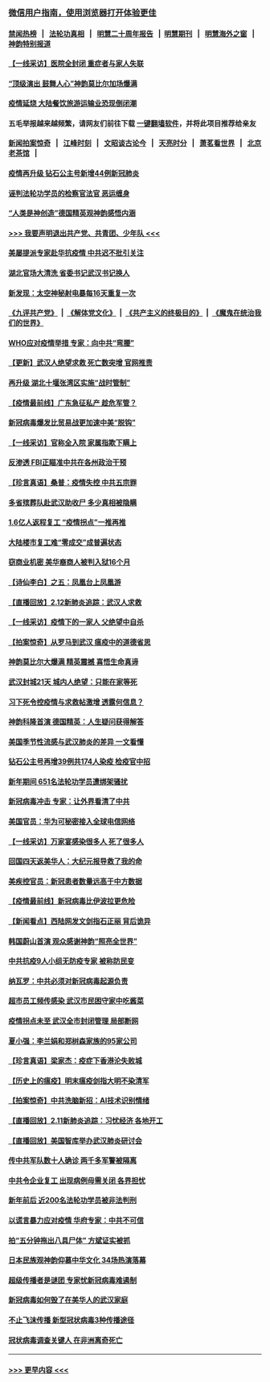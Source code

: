 ### [微信用户指南，使用浏览器打开体验更佳](https://github.com/gfw-breaker/banned-news1/blob/master/indexes/wechat-guide.md?t=0)
#### [禁闻热榜](热点新闻.md?t=0)  &nbsp;&nbsp;|&nbsp;&nbsp; [法轮功真相](https://github.com/gfw-breaker/truth/blob/master/README.md?t=0) &nbsp;&nbsp;|&nbsp;&nbsp; [明慧二十周年报告](https://github.com/gfw-breaker/mh-reports/blob/master/README.md?t=0) &nbsp;&nbsp;|&nbsp;&nbsp;[明慧期刊](https://github.com/gfw-breaker/mh-qikan) &nbsp;&nbsp;|&nbsp;&nbsp; [明慧海外之窗](https://github.com/gfw-breaker/mh-news/blob/master/README.md?t=0) &nbsp;&nbsp;|&nbsp;&nbsp; [神韵特别报道](https://github.com/gfw-breaker/mh-news/blob/master/shenyun.md?t=0)
#### [【一线采访】医院全封闭 重症者与家人失联](../pages/nf4514/n11864778.md?t=02132156) 
#### [“顶级演出 鼓舞人心”神韵莫比尔加场爆满](../pages/nf4514/n11865855.md?t=02132156) 
#### [疫情延烧 大陆餐饮旅游运输业恐现倒闭潮](../pages/nf4514/n11865608.md?t=02132156) 
#### 五毛举报越来越频繁，请网友们前往下载 [一键翻墙软件](https://github.com/gfw-breaker/ssr-accounts)，并将此项目推荐给亲友
#### [新闻拍案惊奇](https://github.com/gfw-breaker/banned-news1/blob/master/pages/link4.md) &nbsp;&nbsp;|&nbsp;&nbsp; [江峰时刻](https://github.com/gfw-breaker/banned-news1/blob/master/pages/link4.md) &nbsp;&nbsp;|&nbsp;&nbsp; [文昭谈古论今](https://github.com/gfw-breaker/banned-news1/blob/master/pages/link4.md) &nbsp;&nbsp;|&nbsp;&nbsp; [天亮时分](https://github.com/gfw-breaker/banned-news1/blob/master/pages/link4.md) &nbsp;&nbsp;|&nbsp;&nbsp; [萧茗看世界](https://github.com/gfw-breaker/banned-news1/blob/master/pages/link4.md) &nbsp;&nbsp;|&nbsp;&nbsp; [北京老茶馆](https://github.com/gfw-breaker/banned-news1/blob/master/pages/link4.md) &nbsp;&nbsp;|&nbsp;&nbsp; 
#### [疫情再升级 钻石公主号新增44例新冠肺炎](../pages/nf4514/n11865033.md?t=02132156) 
#### [诬判法轮功学员的检察官法官 恶运缠身](../pages/nf4514/n11864380.md?t=02132156) 
#### [“人类是神创造”德国精英观神韵感悟内涵](../pages/nf4514/n11865185.md?t=02132156) 
#### [>>> 我要声明退出共产党、共青团、少年队 <<<](https://github.com/begood0513/goodnews/blob/master/quit/letter.md) 
#### [美屡提派专家赴华抗疫情 中共迟不批引关注](../pages/nf4514/n11864719.md?t=02132156) 
#### [湖北官场大清洗 省委书记武汉书记换人](../pages/nf4514/n11865112.md?t=02132156) 
#### [新发现：太空神秘射电暴每16天重复一次](../pages/nf4514/n11864923.md?t=02132156) 
#### [《九评共产党》](https://github.com/begood0513/9ping.md/blob/master/README.md) &nbsp;|&nbsp; [《解体党文化》](../../../../jtdwh.md/blob/master/README.md)  &nbsp;|&nbsp; [《共产主义的终极目的》](../../../../gczydzjmd.md/blob/master/README.md) &nbsp;|&nbsp; [《魔鬼在统治我们的世界》](../../../../mgztzwmdsj.md/blob/master/README.md) 
#### [WHO应对疫情举措 专家：向中共“弯腰”](../pages/nf4514/n11864727.md?t=02132156) 
#### [【更新】武汉人绝望求救 死亡数突增 官网推责](../pages/nf4514/n11801312.md?t=02132156) 
#### [再升级 湖北十堰张湾区实施“战时管制”](../pages/nf4514/n11864771.md?t=02132156) 
#### [【疫情最前线】广东急征私产 趁危军管？](../pages/nf4514/n11864205.md?t=02132156) 
#### [新冠病毒爆发比贸易战更加速中美“脱钩”](../pages/nf4514/n11864470.md?t=02132156) 
#### [【一线采访】官称全入院 家属指欺下瞒上](../pages/nf4514/n11864466.md?t=02132156) 
#### [反渗透 FBI正瞄准中共在各州政治干预](../pages/nf4514/n11864300.md?t=02132156) 
#### [【珍言真语】桑普：疫情失控 中共五宗罪](../pages/nf4514/n11864157.md?t=02132156) 
#### [多省殡葬队赴武汉助收尸 多少真相被隐瞒](../pages/nf4514/n11864132.md?t=02132156) 
#### [1.6亿人返程复工 “疫情拐点”一推再推](../pages/nf4514/n11864186.md?t=02132156) 
#### [大陆楼市复工难“零成交”成普遍状态](../pages/nf4514/n11864106.md?t=02132156) 
#### [窃商业机密 美华裔商人被判入狱16个月](../pages/nf4514/n11863911.md?t=02132156) 
#### [【诗仙李白】之五：凤凰台上凤凰游](../pages/nf4514/n11825542.md?t=02132156) 
#### [【直播回放】2.12新肺炎追踪：武汉人求救](../pages/nf4514/n11863579.md?t=02132156) 
#### [【一线采访】疫情下的一家人 父绝望中自杀](../pages/nf4514/n11862799.md?t=02132156) 
#### [【拍案惊奇】从罗马到武汉 瘟疫中的道德省思](../pages/nf4514/n11862534.md?t=02132156) 
#### [神韵莫比尔大爆满 精英震撼 喜悟生命真谛](../pages/nf4514/n11863143.md?t=02132156) 
#### [武汉封城21天 城内人绝望：只能在家等死](../pages/nf4514/n11863041.md?t=02132156) 
#### [习下死令控疫情与求救帖激增 透露何信息？](../pages/nf4514/n11862416.md?t=02132156) 
#### [神韵科隆首演 德国精英：人生疑问获得解答](../pages/nf4514/n11862993.md?t=02132156) 
#### [美国季节性流感与武汉肺炎的差异 一文看懂](../pages/nf4514/n11862428.md?t=02132156) 
#### [钻石公主号再增39例共174人染疫 检疫官中招](../pages/nf4514/n11862422.md?t=02132156) 
#### [新年期间 651名法轮功学员遭绑架骚扰](../pages/nf4514/n11860941.md?t=02132156) 
#### [新冠病毒冲击 专家：让外界看清了中共](../pages/nf4514/n11862280.md?t=02132156) 
#### [美国官员：华为可秘密接入全球电信网络](../pages/nf4514/n11862122.md?t=02132156) 
#### [【一线采访】万家宴感染很多人 死了很多人](../pages/nf4514/n11862088.md?t=02132156) 
#### [回国四天返美华人：大纪元报导救了我的命](../pages/nf4514/n11862181.md?t=02132156) 
#### [美疾控官员：新冠患者数量远高于中方数据](../pages/nf4514/n11862256.md?t=02132156) 
#### [【疫情最前线】新冠病毒比伊波拉更危险](../pages/nf4514/n11862199.md?t=02132156) 
#### [【新闻看点】西陆网发文剑指石正丽 背后诡异](../pages/nf4514/n11861792.md?t=02132156) 
#### [韩国蔚山首演 观众感谢神韵“照亮全世界”](../pages/nf4514/n11862134.md?t=02132156) 
#### [中共抗疫9人小组无防疫专家 被称防民变](../pages/nf4514/n11861315.md?t=02132156) 
#### [纳瓦罗：中共必须对新冠病毒起源负责](../pages/nf4514/n11861810.md?t=02132156) 
#### [超市员工频传感染 武汉市民困守家中吃酱菜](../pages/nf4514/n11859619.md?t=02132156) 
#### [疫情拐点未至 武汉全市封闭管理 局部断网](../pages/nf4514/n11861690.md?t=02132156) 
#### [夏小强：李兰娟和郑树森家族的95家公司](../pages/nf4514/n11859600.md?t=02132156) 
#### [【珍言真语】梁家杰：疫症下香港沦失败城](../pages/nf4514/n11861588.md?t=02132156) 
#### [【历史上的瘟疫】明末瘟疫剑指大明不染清军](../pages/nf4514/n11859188.md?t=02132156) 
#### [【拍案惊奇】中共洗脑新招：AI技术识别情绪](../pages/nf4514/n11860089.md?t=02132156) 
#### [【直播回放】2.11新肺炎追踪：习忧经济 各地开工](../pages/nf4514/n11861169.md?t=02132156) 
#### [【直播回放】美国智库举办武汉肺炎研讨会](../pages/nf4514/n11859838.md?t=02132156) 
#### [传中共军队数十人确诊 两千多军警被隔离](../pages/nf4514/n11860992.md?t=02132156) 
#### [中共令企业复工 出现病例毋需关闭 各界担忧](../pages/nf4514/n11860563.md?t=02132156) 
#### [新年前后 近200名法轮功学员被非法判刑](../pages/nf4514/n11855720.md?t=02132156) 
#### [以谎言暴力应对疫情 华府专家：中共不可信](../pages/nf4514/n11859958.md?t=02132156) 
#### [拍“五分钟拖出八具尸体” 方斌证实被抓](../pages/nf4514/n11860090.md?t=02132156) 
#### [日本民族观神韵仰慕中华文化 34场热演落幕](../pages/nf4514/n11855394.md?t=02132156) 
#### [超级传播者是谜团 专家忧新冠病毒难遏制](../pages/nf4514/n11859686.md?t=02132156) 
#### [新冠病毒如何毁了在美华人的武汉家庭](../pages/nf4514/n11859524.md?t=02132156) 
#### [不止飞沫传播 新型冠状病毒3种传播途径](../pages/nf4514/n11859060.md?t=02132156) 
#### [冠状病毒调查关键人 在非洲离奇死亡](../pages/nf4514/n11859798.md?t=02132156) 

----
#### [ >>> 更早内容 <<< ](../indexes/nf4514-earlier.md)
